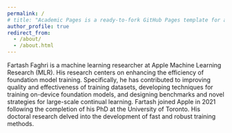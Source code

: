 ```yaml
---
permalink: /
# title: "Academic Pages is a ready-to-fork GitHub Pages template for academic personal websites"
author_profile: true
redirect_from: 
  - /about/
  - /about.html
---
```


Fartash Faghri is a machine learning researcher at Apple Machine Learning 
Research (MLR). His research centers on enhancing the efficiency of foundation 
model training. Specifically, he has contributed to improving quality and 
effectiveness of training datasets, developing techniques for training 
on-device foundation models, and designing benchmarks and novel strategies for 
large-scale continual learning. Fartash joined Apple in 2021 following the 
completion of his PhD at the University of Toronto. His doctoral research 
delved into the development of fast and robust training methods.
